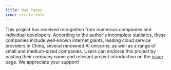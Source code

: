 ```yaml
---
title: Use Cases
icon: circle-info
---
```


This project has received recognition from numerous companies and individual developers. According to the author's incomplete statistics,
these companies include well-known internet giants, leading cloud service providers in China, several renowned AI unicorns,
as well as a range of small and medium-sized companies. Users can endorse this project by pasting their company name and relevant project introduction on the [issue](https://github.com/ZLMediaKit/ZLMediaKit/issues/511) page. We appreciate your support!
